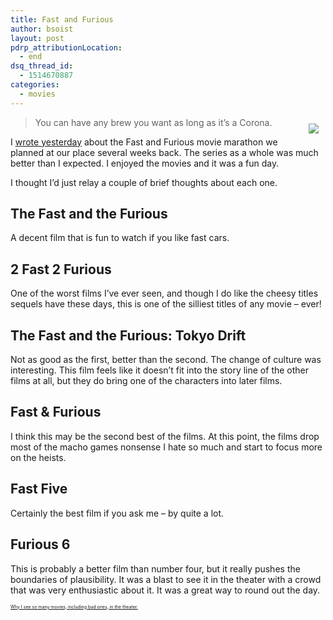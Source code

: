 ```yaml
---
title: Fast and Furious
author: bsoist
layout: post
pdrp_attributionLocation:
  - end
dsq_thread_id:
  - 1514670887
categories:
  - movies
---
```

<div style="float:right;padding:10px;">
  <a href="http://www.amazon.com/gp/product/B00BFZBSNM/ref=as_li_ss_il?ie=UTF8&#038;camp=1789&#038;creative=390957&#038;creativeASIN=B00BFZBSNM&#038;linkCode=as2&#038;tag=weifyoasme-20"><img border="0" src="http://ws-na.amazon-adsystem.com/widgets/q?_encoding=UTF8&#038;ASIN=B00BFZBSNM&#038;Format=_SL110_&#038;ID=AsinImage&#038;MarketPlace=US&#038;ServiceVersion=20070822&#038;WS=1&#038;tag=weifyoasme-20" /></a><img src="http://ir-na.amazon-adsystem.com/e/ir?t=weifyoasme-20&#038;l=as2&#038;o=1&#038;a=B00BFZBSNM" width="1" height="1" border="0" alt="" style="border:none !important; margin:0px !important;" />
</div>

> You can have any brew you want as long as it&#8217;s a Corona.

I [wrote yesterday][1] about the Fast and Furious movie marathon we planned at our place several weeks back. The series as a whole was much better than I expected. I enjoyed the movies and it was a fun day.

I thought I’d just relay a couple of brief thoughts about each one.

## The Fast and the Furious

A decent film that is fun to watch if you like fast cars.

## 2 Fast 2 Furious

One of the worst films I’ve ever seen, and though I do like the cheesy titles sequels have these days, this is one of the silliest titles of any movie &#8211; ever!

## The Fast and the Furious: Tokyo Drift

Not as good as the first, better than the second. The change of culture was interesting. This film feels like it doesn’t fit into the story line of the other films at all, but they do bring one of the characters into later films.

## Fast & Furious

I think this may be the second best of the films. At this point, the films drop most of the macho games nonsense I hate so much and start to focus more on the heists.

## Fast Five

Certainly the best film if you ask me &#8211; by quite a lot.

## Furious 6

This is probably a better film than number four, but it really pushes the boundaries of plausibility. It was a blast to see it in the theater with a crowd that was very enthusiastic about it. It was a great way to round out the day.

<p style="font-size:0.5em;">
  <a href="http://whsjr.soistmann.com/oped/movie-pass/">Why I see so many movies, including bad ones, in the theater.</a>
</p>

<div style="clear:both;">
  &nbsp;
</div>

<img style="opacity: 0;position: absolute;top:0; left:0" src="http://ws-na.amazon-adsystem.com/widgets/q?_encoding=UTF8&#038;ASIN=B00BFZBSNM&#038;Format=_SL110_&#038;ID=AsinImage&#038;MarketPlace=US&#038;ServiceVersion=20070822&#038;WS=1&#038;tag=weifyoasme-20" />

 [1]: http://whsjr.soistmann.com/oped/2013/07/19/family-friday-watching-movies-with-billy/
